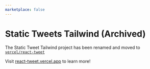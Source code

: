 ```yaml
---
marketplace: false
---
```


# Static Tweets Tailwind (Archived)

The Static Tweet Tailwind project has been renamed and moved to [`vercel/react-tweet`](https://github.com/khulnasoft/react-tweet)

Visit [react-tweet.vercel.app](https://react-tweet.vercel.app/) to learn more!
